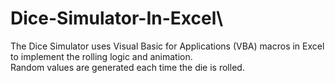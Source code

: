 # Dice-Simulator-In-Excel\
The Dice Simulator uses Visual Basic for Applications (VBA) macros in Excel to implement the rolling logic and animation.\
Random values are generated each time the die is rolled.

